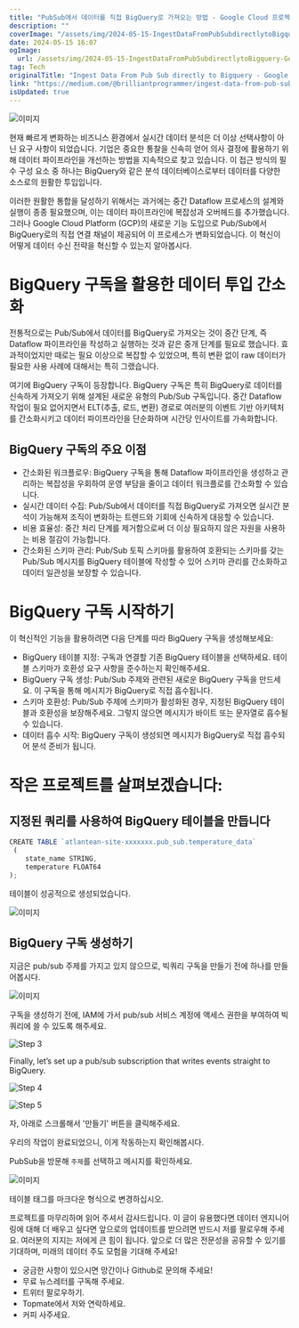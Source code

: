 ```yaml
---
title: "PubSub에서 데이터를 직접 BigQuery로 가져오는 방법 - Google Cloud 프로젝트 단계별 안내"
description: ""
coverImage: "/assets/img/2024-05-15-IngestDataFromPubSubdirectlytoBigquery-GoogleCloudProjectwithSteps_0.png"
date: 2024-05-15 16:07
ogImage: 
  url: /assets/img/2024-05-15-IngestDataFromPubSubdirectlytoBigquery-GoogleCloudProjectwithSteps_0.png
tag: Tech
originalTitle: "Ingest Data From Pub Sub directly to Bigquery - Google Cloud Project with Steps"
link: "https://medium.com/@brilliantprogrammer/ingest-data-from-pub-sub-directly-to-bigquery-google-cloud-project-with-steps-ad3a2ba709e7"
isUpdated: true
---
```





![이미지](/assets/img/2024-05-15-IngestDataFromPubSubdirectlytoBigquery-GoogleCloudProjectwithSteps_0.png)

현재 빠르게 변화하는 비즈니스 환경에서 실시간 데이터 분석은 더 이상 선택사항이 아닌 요구 사항이 되었습니다. 기업은 중요한 통찰을 신속히 얻어 의사 결정에 활용하기 위해 데이터 파이프라인을 개선하는 방법을 지속적으로 찾고 있습니다. 이 접근 방식의 필수 구성 요소 중 하나는 BigQuery와 같은 분석 데이터베이스로부터 데이터를 다양한 소스로의 원활한 투입입니다.

이러한 원활한 통합을 달성하기 위해서는 과거에는 중간 Dataflow 프로세스의 설계와 실행이 종종 필요했으며, 이는 데이터 파이프라인에 복잡성과 오버헤드를 추가했습니다. 그러나 Google Cloud Platform (GCP)의 새로운 기능 도입으로 Pub/Sub에서 BigQuery로의 직접 연결 채널이 제공되어 이 프로세스가 변화되었습니다. 이 혁신이 어떻게 데이터 수신 전략을 혁신할 수 있는지 알아봅시다.

# BigQuery 구독을 활용한 데이터 투입 간소화



전통적으로는 Pub/Sub에서 데이터를 BigQuery로 가져오는 것이 중간 단계, 즉 Dataflow 파이프라인을 작성하고 실행하는 것과 같은 중개 단계를 필요로 했습니다. 효과적이었지만 때로는 필요 이상으로 복잡할 수 있었으며, 특히 변환 없이 raw 데이터가 필요한 사용 사례에 대해서는 특히 그랬습니다.

여기에 BigQuery 구독이 등장합니다. BigQuery 구독은 특히 BigQuery로 데이터를 신속하게 가져오기 위해 설계된 새로운 유형의 Pub/Sub 구독입니다. 중간 Dataflow 작업이 필요 없어지면서 ELT(추출, 로드, 변환) 경로로 여러분의 이벤트 기반 아키텍처를 간소화시키고 데이터 파이프라인을 단순화하며 시간당 인사이트를 가속화합니다.

## BigQuery 구독의 주요 이점

- 간소화된 워크플로우: BigQuery 구독을 통해 Dataflow 파이프라인을 생성하고 관리하는 복잡성을 우회하여 운영 부담을 줄이고 데이터 워크플로를 간소화할 수 있습니다.
- 실시간 데이터 수집: Pub/Sub에서 데이터를 직접 BigQuery로 가져오면 실시간 분석이 가능해져 조직이 변화하는 트렌드와 기회에 신속하게 대응할 수 있습니다.
- 비용 효율성: 중간 처리 단계를 제거함으로써 더 이상 필요하지 않은 자원을 사용하는 비용 절감이 가능합니다.
- 간소화된 스키마 관리: Pub/Sub 토픽 스키마를 활용하여 호환되는 스키마를 갖는 Pub/Sub 메시지를 BigQuery 테이블에 작성할 수 있어 스키마 관리를 간소화하고 데이터 일관성을 보장할 수 있습니다.



# BigQuery 구독 시작하기

이 혁신적인 기능을 활용하려면 다음 단계를 따라 BigQuery 구독을 생성해보세요:

- BigQuery 테이블 지정: 구독과 연결할 기존 BigQuery 테이블을 선택하세요. 테이블 스키마가 호환성 요구 사항을 준수하는지 확인해주세요.
- BigQuery 구독 생성: Pub/Sub 주제와 관련된 새로운 BigQuery 구독을 만드세요. 이 구독을 통해 메시지가 BigQuery로 직접 흡수됩니다.
- 스키마 호환성: Pub/Sub 주제에 스키마가 활성화된 경우, 지정된 BigQuery 테이블과 호환성을 보장해주세요. 그렇지 않으면 메시지가 바이트 또는 문자열로 흡수될 수 있습니다.
- 데이터 흡수 시작: BigQuery 구독이 생성되면 메시지가 BigQuery로 직접 흡수되어 분석 준비가 됩니다.

# 작은 프로젝트를 살펴보겠습니다:



## 지정된 쿼리를 사용하여 BigQuery 테이블을 만듭니다

```js
CREATE TABLE `atlantean-site-xxxxxxx.pub_sub.temperature_data`
 (
    state_name STRING,
    temperature FLOAT64
);
```

테이블이 성공적으로 생성되었습니다.

![이미지](/assets/img/2024-05-15-IngestDataFromPubSubdirectlytoBigquery-GoogleCloudProjectwithSteps_1.png)



## BigQuery 구독 생성하기

지금은 pub/sub 주제를 가지고 있지 않으므로, 빅쿼리 구독을 만들기 전에 하나를 만들어봅시다.

![이미지](/assets/img/2024-05-15-IngestDataFromPubSubdirectlytoBigquery-GoogleCloudProjectwithSteps_2.png)

구독을 생성하기 전에, IAM에 가서 pub/sub 서비스 계정에 액세스 권한을 부여하여 빅쿼리에 쓸 수 있도록 해주세요.




![Step 3](/assets/img/2024-05-15-IngestDataFromPubSubdirectlytoBigquery-GoogleCloudProjectwithSteps_3.png)

Finally, let’s set up a pub/sub subscription that writes events straight to BigQuery.

![Step 4](/assets/img/2024-05-15-IngestDataFromPubSubdirectlytoBigquery-GoogleCloudProjectwithSteps_4.png)

![Step 5](/assets/img/2024-05-15-IngestDataFromPubSubdirectlytoBigquery-GoogleCloudProjectwithSteps_5.png)




자, 아래로 스크롤해서 '만들기' 버튼을 클릭해주세요.

우리의 작업이 완료되었으니, 이게 작동하는지 확인해봅시다.

PubSub을 방문해 `주제`를 선택하고 메시지를 확인하세요.

![이미지](/assets/img/2024-05-15-IngestDataFromPubSubdirectlytoBigquery-GoogleCloudProjectwithSteps_6.png)



테이블 태그를 마크다운 형식으로 변경하십시오.



프로젝트를 마무리하며 읽어 주셔서 감사드립니다. 이 글이 유용했다면 데이터 엔지니어링에 대해 더 배우고 싶다면 앞으로의 업데이트를 받으려면 반드시 저를 팔로우해 주세요. 여러분의 지지는 저에게 큰 힘이 됩니다. 앞으로 더 많은 전문성을 공유할 수 있기를 기대하며, 미래의 데이터 주도 모험을 기대해 주세요!

- 궁금한 사항이 있으시면 망간이나 Github로 문의해 주세요!
- 무료 뉴스레터를 구독해 주세요.
- 트위터 팔로우하기.
- Topmate에서 저와 연락하세요.
- 커피 사주세요.